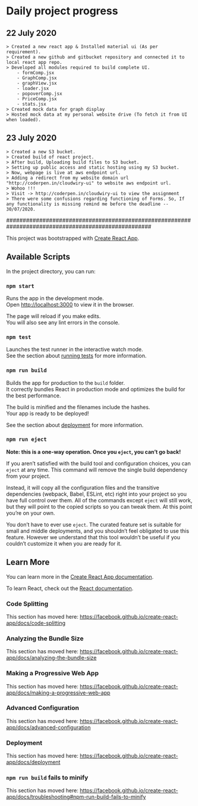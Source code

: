 # Daily project progress

## 22 July 2020

    > Created a new react app & Installed material ui (As per requirement).
    > Created a new github and gitbucket repository and connected it to local react app repo.
    > Developed all modules required to build complete UI.
        - formComp.jsx
        - GraphComp.jsx
        - graphView.jsx
        - loader.jsx
        - popoverComp.jsx
        - PriceComp.jsx
        - stats.jsx
    > Created mock data for graph display
    > Hosted mock data at my personal website drive (To fetch it from UI when loaded).

## 23 July 2020

    > Created a new S3 bucket.
    > Created build of react project.
    > After build, Uploading build files to S3 bucket.
    > Setting up public access and static hosting using my S3 bucket.
    > Now, webpage is live at aws endpoint url.
    > Adding a redirect from my website domain url "http://coderpen.in/cloudwiry-ui" to website aws endpoint url.
    > Wohoo !!!
    > Visit -> http://coderpen.in/cloudwiry-ui to view the assignment
    > There were some confusions regarding functioning of Forms. So, If any functionality is missing remind me before the deadline -- 30/07/2020.

####################################################################################################

This project was bootstrapped with [Create React App](https://github.com/facebook/create-react-app).

## Available Scripts

In the project directory, you can run:

### `npm start`

Runs the app in the development mode.<br />
Open [http://localhost:3000](http://localhost:3000) to view it in the browser.

The page will reload if you make edits.<br />
You will also see any lint errors in the console.

### `npm test`

Launches the test runner in the interactive watch mode.<br />
See the section about [running tests](https://facebook.github.io/create-react-app/docs/running-tests) for more information.

### `npm run build`

Builds the app for production to the `build` folder.<br />
It correctly bundles React in production mode and optimizes the build for the best performance.

The build is minified and the filenames include the hashes.<br />
Your app is ready to be deployed!

See the section about [deployment](https://facebook.github.io/create-react-app/docs/deployment) for more information.

### `npm run eject`

**Note: this is a one-way operation. Once you `eject`, you can’t go back!**

If you aren’t satisfied with the build tool and configuration choices, you can `eject` at any time. This command will remove the single build dependency from your project.

Instead, it will copy all the configuration files and the transitive dependencies (webpack, Babel, ESLint, etc) right into your project so you have full control over them. All of the commands except `eject` will still work, but they will point to the copied scripts so you can tweak them. At this point you’re on your own.

You don’t have to ever use `eject`. The curated feature set is suitable for small and middle deployments, and you shouldn’t feel obligated to use this feature. However we understand that this tool wouldn’t be useful if you couldn’t customize it when you are ready for it.

## Learn More

You can learn more in the [Create React App documentation](https://facebook.github.io/create-react-app/docs/getting-started).

To learn React, check out the [React documentation](https://reactjs.org/).

### Code Splitting

This section has moved here: https://facebook.github.io/create-react-app/docs/code-splitting

### Analyzing the Bundle Size

This section has moved here: https://facebook.github.io/create-react-app/docs/analyzing-the-bundle-size

### Making a Progressive Web App

This section has moved here: https://facebook.github.io/create-react-app/docs/making-a-progressive-web-app

### Advanced Configuration

This section has moved here: https://facebook.github.io/create-react-app/docs/advanced-configuration

### Deployment

This section has moved here: https://facebook.github.io/create-react-app/docs/deployment

### `npm run build` fails to minify

This section has moved here: https://facebook.github.io/create-react-app/docs/troubleshooting#npm-run-build-fails-to-minify
